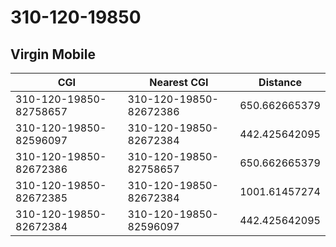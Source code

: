 # 310-120-19850
## Virgin Mobile


| CGI | Nearest CGI | Distance |
|-----|-------------|----------|
| 310-120-19850-82758657 | 310-120-19850-82672386 | 650.662665379 |
| 310-120-19850-82596097 | 310-120-19850-82672384 | 442.425642095 |
| 310-120-19850-82672386 | 310-120-19850-82758657 | 650.662665379 |
| 310-120-19850-82672385 | 310-120-19850-82672384 | 1001.61457274 |
| 310-120-19850-82672384 | 310-120-19850-82596097 | 442.425642095 |
